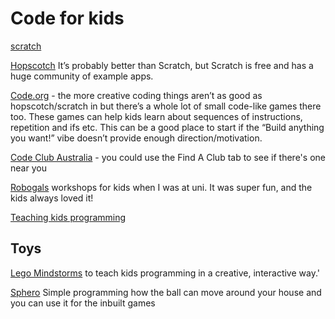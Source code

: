 # Code for kids

[scratch](https://scratch.mit.edu/)

[Hopscotch](https://www.gethopscotch.com/) It’s probably better than Scratch, but Scratch is free and has a huge community of example apps.

[Code.org](https://www.code.org) - the more creative coding things aren’t as good as hopscotch/scratch in but there’s a whole lot of small code-like games there too. These games can help kids learn about sequences of instructions, repetition and ifs etc. This can be a good place to start if the “Build anything you want!” vibe doesn’t provide enough direction/motivation.

[Code Club Australia](https://www.codeclubau.org/) - you could use the Find A Club tab to see if there's one near you

[Robogals](https://robogals.org/) workshops for kids when I was at uni. It was super fun, and the kids always loved it!

[Teaching kids programming](https://teachingkidsprogramming.org/)

## Toys

[Lego Mindstorms](https://www.lego.com/en-au/themes/mindstorms) to teach kids programming in a creative, interactive way.'

[Sphero](https://sphero.com.au/products/sphero-mini) Simple programming how the ball can move around your house and you can use it for the inbuilt games
